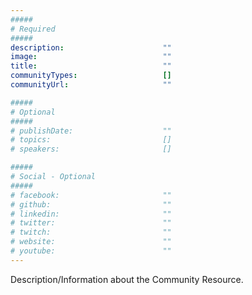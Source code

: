 ```yaml
---
#####
# Required
#####
description:                      ""
image:                            ""
title:                            ""
communityTypes:                   []
communityUrl:                     ""

#####
# Optional
#####
# publishDate:                    ""
# topics:                         []
# speakers:                       []

#####
# Social - Optional
#####
# facebook:                       ""
# github:                         ""
# linkedin:                       ""
# twitter:                        ""
# twitch:                         ""
# website:                        ""
# youtube:                        ""
---
```

Description/Information about the Community Resource.